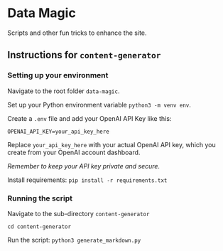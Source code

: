 # Data Magic
Scripts and other fun tricks to enhance the site.

## Instructions for `content-generator`

### Setting up your environment

Navigate to the root folder `data-magic`.

Set up your Python environment variable `python3 -m venv env`.

Create a `.env` file and add your OpenAI API Key like this:

`OPENAI_API_KEY=your_api_key_here`

Replace `your_api_key_here` with your actual OpenAI API key, which you create from your OpenAI account dashboard.

_Remember to keep your API key private and secure._

Install requirements: `pip install -r requirements.txt`

### Running the script

Navigate to the sub-directory `content-generator`

`cd content-generator`

Run the script: `python3 generate_markdown.py`
